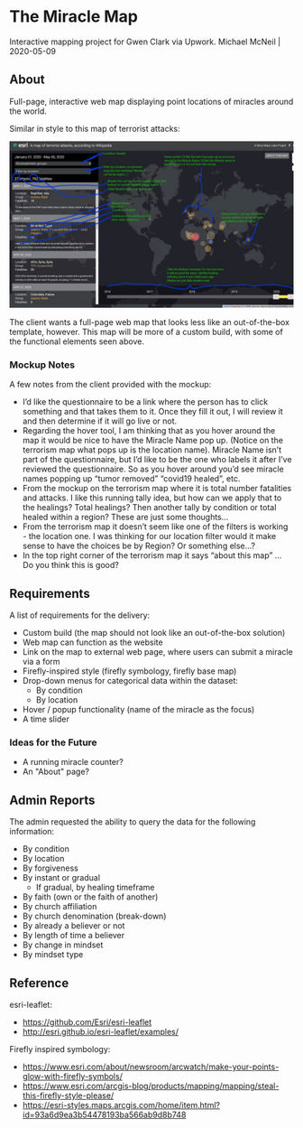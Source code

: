 # The Miracle Map
Interactive mapping project for Gwen Clark via Upwork.
Michael McNeil | 2020-05-09
 
## About

Full-page, interactive web map displaying point locations of miracles around the world.

Similar in style to this map of terrorist attacks:

![miracle-map-mockup](https://github.com/mikus31/miracle-map/blob/master/images/mockup.jpeg "Miracle Map Mockup")

The client wants a full-page web map that looks less like an out-of-the-box template, however. This map will be more of a custom build, with some of the functional elements seen above.

### Mockup Notes

A few notes from the client provided with the mockup:

* I’d like the questionnaire to be a link where the person has to click something and that takes them to it. Once they fill it out, I will review it and then determine if it will go live or not.   
* Regarding the hover tool, I am thinking that as you hover around the map it would be nice to have the Miracle Name pop up. (Notice on the terrorism map what pops up is the location name). Miracle Name isn’t part of the questionnaire, but I’d like to be the one who labels it after I’ve reviewed the questionnaire. So as you hover around you’d see miracle names popping up “tumor removed”  “covid19 healed”, etc.
* From the mockup on the terrorism map where it is total number fatalities and attacks. I like this running tally idea, but how can we apply that to the healings? Total healings? Then another tally by condition or total healed within a region? These are just some thoughts…
* From the terrorism map it doesn’t seem like one of the filters is working - the location one. I was thinking for our location filter would it make sense to have the choices be by Region? Or something else…?
* In the top right corner of the terrorism map it says “about this map” … Do you think this is good?

## Requirements

A list of requirements for the delivery:

* Custom build (the map should not look like an out-of-the-box solution)
* Web map can function as the website
* Link on the map to external web page, where users can submit a miracle via a form
* Firefly-inspired style (firefly symbology, firefly base map)
* Drop-down menus for categorical data within the dataset:
  * By condition
  * By location
* Hover / popup functionality (name of the miracle as the focus)
* A time slider

### Ideas for the Future

* A running miracle counter?
* An "About" page?

## Admin Reports

The admin requested the ability to query the data for the following information:

* By condition
* By location
* By forgiveness
* By instant or gradual
  * If gradual, by healing timeframe
* By faith (own or the faith of another)
* By church affiliation
* By church denomination (break-down)
* By already a believer or not
* By length of time a believer
* By change in mindset
* By mindset type

## Reference

esri-leaflet:

* https://github.com/Esri/esri-leaflet
* http://esri.github.io/esri-leaflet/examples/

Firefly inspired symbology:

* https://www.esri.com/about/newsroom/arcwatch/make-your-points-glow-with-firefly-symbols/
* https://www.esri.com/arcgis-blog/products/mapping/mapping/steal-this-firefly-style-please/
* https://esri-styles.maps.arcgis.com/home/item.html?id=93a6d9ea3b54478193ba566ab9d8b748